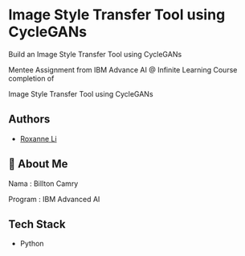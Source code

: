 
# Image Style Transfer Tool using CycleGANs


Build an Image Style Transfer Tool using CycleGANs

Mentee Assignment from IBM Advance AI @ Infinite Learning Course completion of 

Image Style Transfer Tool using CycleGANs


## Authors

- [Roxanne Li](https://www.linkedin.com/in/roxanne-li/?utm_medium=Exinfluencer&utm_source=Exinfluencer&utm_content=000026UJ&utm_term=10006555&utm_id=NA-SkillsNetwork-Channel-SkillsNetworkGuidedProjectsIBMGPXX0KSEEN39299759-2022-01-01&challengeSource=AgH6VwDao_s0PgAAAY4eV2pAKkWVhUMY1wyKmg_6eOemlkGtWIytr6bm_3FdsJQ&challegeType=AgG4v6iNzp8nUQAAAY4eV2pCQwfrqPlkqiRDYAIlmjYhG7PymfbmwuY&memberId=AgHTisv9uX7CkwAAAY4eV2pFZVYiwE7SCUo6wF99CVWGMng&recognizeDevice=AgE1PU-AgdMrQAAAAY4eV2pIxXmk__o5u2Xu1EAmTbrlXyD-R6ZE&challengeId=AQFEfDk2ps34xAAAAY4eV22Qo25uRtCWgjFBzik75sfBan2NDxqcBaKO5XE8pbdaMZeDSdnbFEqygNNhzrs20i8boX_qsh7B7g&submissionId=faaaf599-78ce-ba17-7082-9225664fa04b&challengeSource=AgHYqFzxMASaswAAAY4eV9sC68Ul5FfCyflgC_NsQMR3fE3EvUiB2Q-FiuT5kis&challegeType=AgEUCGmz_XyqzgAAAY4eV9sGHrrfizQo2zGe4lT2RTJCv-XaYNy4FRM&memberId=AgFpvut74yjpwgAAAY4eV9sKlrl9Wamxgs499Mp5g_txjrU&recognizeDevice=AgHGmsH63Iq1uwAAAY4eV9sN-dElAiRK3X8XyUW2jmQ1Uia8xR4M)
## 🚀 About Me
Nama : Billton Camry

Program : IBM Advanced AI


## Tech Stack

- Python
